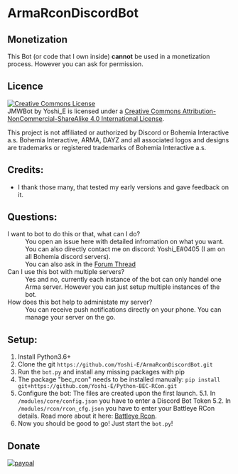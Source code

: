 # ArmaRconDiscordBot

## Monetization
This Bot (or code that I own inside) __cannot__ be used in a monetization process.
However you can ask for permission.

## Licence

<a rel="license" href="http://creativecommons.org/licenses/by-nc-sa/4.0/"><img alt="Creative Commons License" style="border-width:0" src="https://i.creativecommons.org/l/by-nc-sa/4.0/88x31.png" /></a><br /><span xmlns:dct="http://purl.org/dc/terms/" property="dct:title">JMWBot</span> by <span xmlns:cc="http://creativecommons.org/ns#" property="cc:attributionName">Yoshi_E</span> is licensed under a <a rel="license" href="http://creativecommons.org/licenses/by-nc-sa/4.0/">Creative Commons Attribution-NonCommercial-ShareAlike 4.0 International License</a>.<br />

This project is not affiliated or authorized by Discord or Bohemia Interactive a.s. Bohemia Interactive, ARMA, DAYZ and all associated logos and designs are trademarks or registered trademarks of Bohemia Interactive a.s. 

## Credits:
- I thank those many, that tested my early versions and gave feedback on it.

## Questions:
<dl>
  <dt>I want to bot to do this or that, what can I do?</dt>
  <dd>You open an issue here with detailed infromation on what you want. You can also directly contact me on discord: Yoshi_E#0405 (I am on all Bohemia discord servers).</dd>
  <dd>You can also ask in the <a href="https://forums.bohemia.net/forums/topic/223835-api-bec-rcon-api-for-python-and-discord/">Forum Thread</a></dd>

  <dt>Can I use this bot with multiple servers?</dt>
  <dd>Yes and no, currently each instance of the bot can only handel one Arma server. However you can just setup multiple instances of the bot.</dd>

  <dt>How does this bot help to administate my server?</dt>
  <dd>You can receive push notifications directly on your phone. You can manage your server on the go.</dd>
</dl>

## Setup:
1. Install Python3.6+
2. Clone the git `https://github.com/Yoshi-E/ArmaRconDiscordBot.git`
3. Run the `bot.py` and install any missing packages with pip
4. The package "bec_rcon" needs to be installed manually: `pip install git+https://github.com/Yoshi-E/Python-BEC-RCon.git`
5. Configure the bot: The files are created upon the first launch.
5.1. In `/modules/core/config.json` you have to enter a Discord Bot Token
5.2. In `/modules/rcon/rcon_cfg.json` you have to enter your Battleye RCon details. Read more about it here: [Battleye Rcon](https://community.bistudio.com/wiki/BattlEye#RCon).
6. Now you should be good to go! Just start the `bot.py`!


## Donate

[![paypal](https://www.paypalobjects.com/en_US/i/btn/btn_donateCC_LG.gif)](https://paypal.me/YoshiEU)
